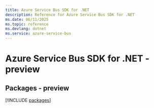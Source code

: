 ```yaml
---
title: Azure Service Bus SDK for .NET
description: Reference for Azure Service Bus SDK for .NET
ms.date: 06/11/2025
ms.topic: reference
ms.devlang: dotnet
ms.service: azure-service-bus
---
```

# Azure Service Bus SDK for .NET - preview
## Packages - preview
[!INCLUDE [packages](service-bus-index.md)]